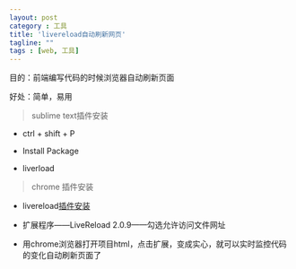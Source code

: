 ```yaml
---
layout: post
category : 工具
title: 'livereload自动刷新网页'
tagline: ""
tags : [web, 工具]
---
```


目的：前端编写代码的时候浏览器自动刷新页面

好处：简单，易用

> sublime text插件安装

- ctrl + shift + P 

- Install Package

- liverload

<!--break-->

> chrome 插件安装

- livereload[插件安装](https://chrome.google.com/webstore/detail/livereload/jnihajbhpnppcggbcgedagnkighmdlei)

- 扩展程序——LiveReload 2.0.9——勾选允许访问文件网址

- 用chrome浏览器打开项目html，点击扩展，变成实心，就可以实时监控代码的变化自动刷新页面了


